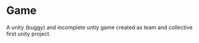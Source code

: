 # Game

A unity (buggy) and incomplete untiy game created as team and collective first unity project.
